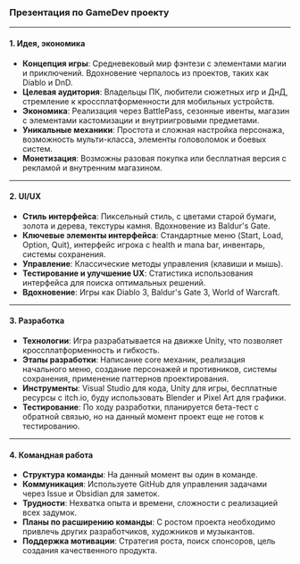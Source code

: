 ### Презентация по GameDev проекту

---

#### 1. Идея, экономика

- **Концепция игры**: Средневековый мир фэнтези с элементами магии и приключений. Вдохновение черпалось из проектов, таких как Diablo и DnD.
- **Целевая аудитория**: Владельцы ПК, любители сюжетных игр и ДнД, стремление к кроссплатформенности для мобильных устройств.
- **Экономика**: Реализация через BattlePass, сезонные ивенты, магазин с элементами кастомизации и внутриигровыми предметами.
- **Уникальные механики**: Простота и сложная настройка персонажа, возможность мульти-класса, элементы головоломок и боевых систем.
- **Монетизация**: Возможны разовая покупка или бесплатная версия с рекламой и внутренним магазином.

---

#### 2. UI/UX

- **Стиль интерфейса**: Пиксельный стиль, с цветами старой бумаги, золота и дерева, текстуры камня. Вдохновение из Baldur's Gate.
- **Ключевые элементы интерфейса**: Стандартные меню (Start, Load, Option, Quit), интерфейс игрока с health и mana bar, инвентарь, системы сохранения.
- **Управление**: Классические методы управления (клавиши и мышь).
- **Тестирование и улучшение UX**: Статистика использования интерфейса для поиска оптимальных решений.
- **Вдохновение**: Игры как Diablo 3, Baldur's Gate 3, World of Warcraft.

---

#### 3. Разработка

- **Технологии**: Игра разрабатывается на движке Unity, что позволяет кроссплатформенность и гибкость.
- **Этапы разработки**: Написание core механик, реализация начального меню, создание персонажей и противников, системы сохранения, применение паттернов проектирования.
- **Инструменты**: Visual Studio для кода, Unity для игры, бесплатные ресурсы с itch.io, буду использовать Blender и Pixel Art для графики.
- **Тестирование**: По ходу разработки, планируется бета-тест с обратной связью, но на данный момент проект еще не готов к тестированию.

---

#### 4. Командная работа

- **Структура команды**: На данный момент вы один в команде.
- **Коммуникация**: Используете GitHub для управления задачами через Issue и Obsidian для заметок.
- **Трудности**: Нехватка опыта и времени, сложности с реализацией всех задумок.
- **Планы по расширению команды**: С ростом проекта необходимо привлечь других разработчиков, художников и музыкантов.
- **Поддержка мотивации**: Стратегия роста, поиск спонсоров, цель создания качественного продукта.